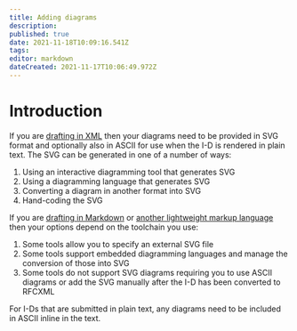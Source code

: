 ```yaml
---
title: Adding diagrams
description: 
published: true
date: 2021-11-18T10:09:16.541Z
tags: 
editor: markdown
dateCreated: 2021-11-17T10:06:49.972Z
---
```


# Introduction
If you are [drafting in XML](/drafting-in-xml) then your diagrams need to be provided in SVG format and optionally also in ASCII for use when the I-D is rendered in plain text.  The SVG can be generated in one of a number of ways:
1. Using an interactive diagramming tool that generates SVG
1. Using a diagramming language that generates SVG
1. Converting a diagram in another format into SVG
1. Hand-coding the SVG

If you are [drafting in Markdown](/drafting-in-markdown) or [another lightweight markup language](/drafting-in-other-formats) then your options depend on the toolchain you use:
1. Some tools allow you to specify an external SVG file
1. Some tools support embedded diagramming languages and manage the conversion of those into SVG
1. Some tools do not support SVG diagrams requiring you to use ASCII diagrams or add the SVG manually after the I-D has been converted to RFCXML

For I-Ds that are submitted in plain text, any diagrams need to be included in ASCII inline in the text.